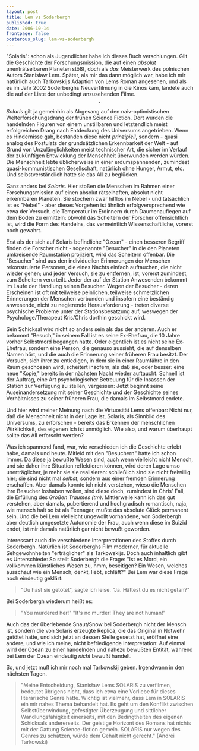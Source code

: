 ```yaml
---
layout: post
title: Lem vs Soderbergh
published: true
date: 2006-10-14
frontpage: false 
posterous_slug: lem-vs-soderbergh
---
```

<p>"Solaris": schon als Jugendlicher habe ich dieses Buch verschlungen. Gilt die Geschichte der Forschungsmission, die auf einen <em>absolut</em> unentr&auml;tselbaren Planeten st&ouml;&szlig;t, doch als <em>das</em> Meisterwerk des polnischen Autors Stanis&#322;aw Lem. Sp&auml;ter, als mir das dann m&ouml;glich war, habe ich mir nat&uuml;rlich auch Tarkovskijs Adaption von Lems Roman angesehen, und als es im Jahr 2002 Soderberghs Neuverfilmung in die Kinos kam, landete auch die auf der Liste der unbedingt anzusehenden Filme.</p>

<center>
<img src="http://asphaltkaefer.open-lab.org/wp-content/solaris.jpg" alt="" style="border: 1px solid black;" />
</center>


<p><em>Solaris</em> gilt ja gemeinhin als Abgesang auf den naiv-optimistischen Welterforschungsdrang der fr&uuml;hen Science Fiction. Dort wurden die handelnden Figuren von einem unstillbaren und letztendlich meist erfolgreichen Drang nach Entdeckung des Universums angetrieben. Wenn es Hindernisse gab, bestanden diese nicht <em>prinzipiell</em>, sondern - quasi analog des Postulats der grunds&auml;tzlichen Erkennbarkeit der Welt - auf Grund von Unzul&auml;nglichkeiten meist technischer Art, die sicher im Verlauf der zuk&uuml;nftigen Entwicklung der Menschheit &uuml;berwunden werden w&uuml;rden. Die Menschheit lebte &uuml;blicherweise  in einer erdumspannenden, zumindest quasi-kommunistischen Gesellschaft, nat&uuml;rlich ohne Hunger, Armut, etc. Und selbstverst&auml;ndlich hatte sie das All zu begl&uuml;cken.</p>

<p>Ganz anders bei <em>Solaris</em>. Hier sto&szlig;en die Menschen im Rahmen einer Forschungsmission auf einen absolut r&auml;tselhaften, absolut nicht erkennbaren Planeten. Sie stochern zwar hilflos im Nebel - und tats&auml;chlich ist es "Nebel" - aber dieses Vorgehen ist &auml;hnlich erfolgversprechend wie etwa der Versuch, die Temperatur im Erdinnern durch Daumenauflegen auf dem Boden zu ermitteln: obwohl das Scheitern der Forscher offensichtlich ist, wird die Form des Handelns, das vermeintlich Wissenschaftliche, vorerst noch gewahrt.</p>

<p>Erst als der sich auf Solaris befindliche "Ozean" - einen besseren Begriff finden die Forscher nicht - sogenannte "Besucher" in die den Planeten umkreisende Raumstation projiziert, wird das Scheitern offenbar. Die "Besucher" sind aus den individuellen Erinnerungen der Menschen rekonstruierte Personen, die eines Nachts einfach auftauchen, die nicht wieder gehen; und jeder Versuch, sie zu entfernen, ist, vorerst zumindest, zum Scheitern verurteilt. Jeder der auf der Station Anwesenden bekommt im Laufe der Handlung seinen Besucher. Wegen der Besucher - deren Erscheinen ist oft mit teilweise peinlichen, teilweise schmerzlichen Erinnerungen der Menschen verbunden und insofern eine best&auml;ndig anwesende, nicht zu negierende Herausforderung - treten diverse psychische Probleme unter der Stationsbesatzung auf, weswegen der Psychologe/Therapeut Kris/Chris dorthin geschickt wird.</p>

<p>Sein Schicksal wird nicht so anders sein als das der anderen. Auch er bekommt "Besuch," in seinem Fall ist es seine Ex-Ehefrau, die 10 Jahre vorher Selbstmord begangen hatte. Oder eigentlich ist es nicht seine Ex-Ehefrau, sondern eine Person, die genauso aussieht, die auf denselben Namen h&ouml;rt, und die auch die Erinnerung seiner fr&uuml;heren Frau besitzt. Der Versuch, sich ihrer zu entledigen, in dem sie in einer Raumf&auml;hre in den Raum geschossen wird, scheitert insofern, als da&szlig; sie, oder besser: eine neue "Kopie," bereits in der n&auml;chsten Nacht wieder auftaucht. Schnell ist der Auftrag, eine Art psychologischer Betreuung f&uuml;r die Insassen der Station zur Verf&uuml;gung zu stellen, vergessen: Jetzt beginnt seine Auseinandersetzung mit seiner Geschichte und der Geschichte seines Verh&auml;ltnisses zu seiner fr&uuml;heren Frau, die damals im Selbstmord endete.</p>

<p>Und hier wird meiner Meinung nach die Virtuosit&auml;t Lems offenbar: Nicht nur, da&szlig; die Menschheit nicht in der Lage ist, Solaris, als Sinnbild des Universums, zu erforschen - bereits das Erkennen der menschlichen Wirklichkeit, des eigenen Ich ist unm&ouml;glich. Wie also, und warum &uuml;berhaupt sollte das All erforscht werden?</p>

<p>Was ich spannend fand, war, wie verschieden ich die Geschichte erlebt habe, damals und heute. Mitleid mit den "Besuchern" hatte ich schon immer. Da diese ja bewu&szlig;te Wesen sind, auch wenn vielleicht nicht Mensch, und sie daher ihre Situation reflektieren k&ouml;nnen, wird deren Lage umso unertr&auml;glicher, je mehr sie sie realisieren: schlie&szlig;lich sind sie nicht freiwillig hier; sie sind nicht mal <em>selbst</em>, sondern aus einer fremden Erinnerung erschaffen. Aber damals konnte ich nicht verstehen, wieso die Menschen ihre Besucher loshaben wollen, sind diese doch, zumindest in Chris' Fall, die Erf&uuml;llung des <em>Gro&szlig;en Traumes (tm)</em>. Mittlerweile kann ich das gut verstehen, aber damals, pubertierend und hochgradisch romantisch, naja, wie mensch halt so ist als Teenager, mu&szlig;te das absolute Gl&uuml;ck permanent sein. Und die bei Lem vielleicht ungewollt vorhandene, von Soderbergh aber deutlich umgesetzte Autonomie der Frau, auch wenn diese im Suizid endet, ist mir damals nat&uuml;rlich gar nicht bewu&szlig;t geworden.</p>

<p>Interessant auch die verschiedene Interpretationen des Stoffes durch Soderbergh. Nat&uuml;rlich ist Soderberghs Film moderner, f&uuml;r aktuelle Sehgewohnheiten "ertr&auml;glicher" als Tarkowskijs. Doch auch inhaltlich gibt es Unterschiede: So stellt Soderbergh die Frage: "Ist es Mord, ein vollkommen k&uuml;nstliches Wesen zu, hmm, beseitigen? Ein Wesen, welches ausschaut wie ein Mensch, denkt, liebt, schl&auml;ft?" Bei Lem war diese Frage noch eindeutig gekl&auml;rt:</p>

<blockquote class="posterous_short_quote">"Du hast sie get&ouml;tet", sagte ich leise. 
"Ja. H&auml;ttest du es nicht getan?"
</blockquote>


<p>Bei Soderbergh wiederum hei&szlig;t es:</p>

<blockquote class="posterous_short_quote">"You murdered her!"
"It's no murder! They are not human!"
</blockquote>


<p>Auch das der &uuml;berlebende Snaut/Snow bei Soderbergh nicht der Mensch ist, sondern die von Solaris erzeugte Replica, die das Original in Notwehr get&ouml;tet hatte, und sich jetzt an dessen Stelle gesetzt hat, er&ouml;ffnet eine andere, und wie ich meine, nicht befriedigende Interpretation: Auf einmal wird der Ozean zu einer handelnden und nahezu bewu&szlig;ten Entit&auml;t, w&auml;hrend bei Lem der Ozean eindeutig <em>nicht</em> bewu&szlig;t handelt.</p>

<p>So, und jetzt mu&szlig; ich mir noch mal Tarkowskij geben. Irgendwann in den n&auml;chsten Tagen.</p>

<blockquote>"Meine Entscheidung, Stanis&#322;aw Lems SOLARIS zu verfilmen, bedeutet &uuml;brigens nicht, dass ich etwa eine Vorliebe f&uuml;r dieses literarische Genre h&auml;tte. Wichtig ist vielmehr, dass Lem in SOLARIS ein mir nahes Thema behandelt hat. Es geht um den Konflikt zwischen Selbst&uuml;berwindung, gefestigter &Uuml;berzeugung und sittlicher Wandlungsf&auml;higkeit einerseits, mit den Bedingtheiten des eigenen Schicksals andererseits. Der geistige Horizont des Romans hat nichts mit der Gattung Science-fiction gemein. SOLARIS nur wegen des Genres zu sch&auml;tzen, w&uuml;rde dem Gehalt nicht gerecht." (Andrei Tarkowski)</blockquote>
